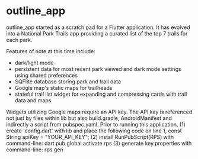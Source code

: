 # outline_app

outline_app started as a scratch pad for a Flutter application. It has evolved into a National Park Trails app providing a curated list of the top 7 trails for each park.

Features of note at this time include:
  - dark/light mode
  - persistent data for most recent park viewed and dark mode
    settings using shared preferences
  - SQFlite database storing park and trail data
  - Google map's static maps for trailheads
  - stateful trail list widget for expanding and compressing cards
    with trail data and maps

Widgets utilizing Google maps require an API key. The API key is referenced not just by files within lib but also build.gradle, AndroidManifest and indirectly a script
from pubspec.yaml. 
Prior to running this application, 
  (1) create 'config.dart' with lib and place the following code on line 1,
      const String apiKey = "YOUR_API_KEY";
  (2) install RunPubScript(RPS) with command-line: dart pub global activate rps
  (3) generate key.properties with command-line: rps gen
